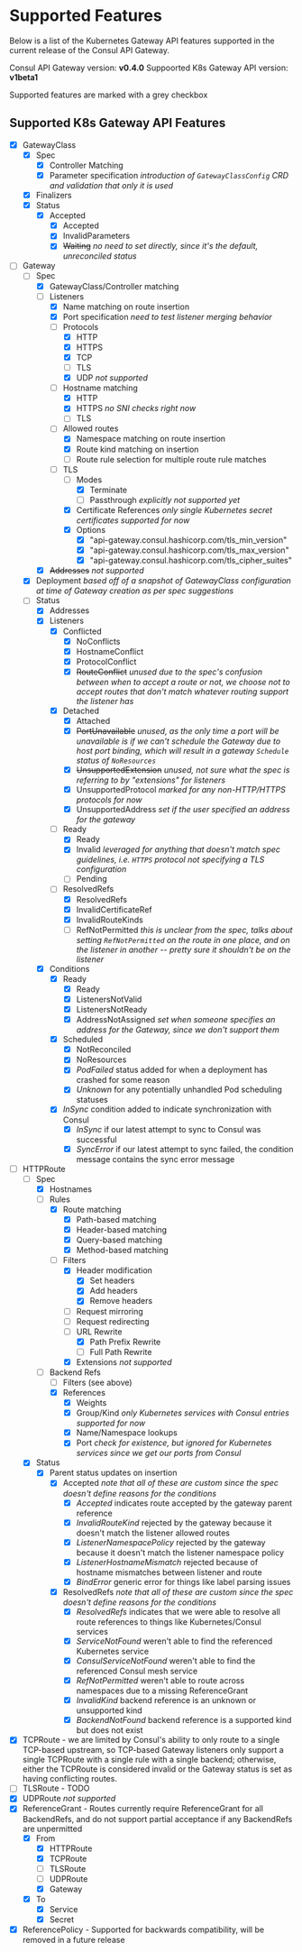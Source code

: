# Supported Features
Below is a list of the Kubernetes Gateway API features supported in the current release of the
Consul API Gateway.

Consul API Gateway version: **v0.4.0**
Suppoorted K8s Gateway API version: **v1beta1**

Supported features are marked with a grey checkbox

## Supported K8s Gateway API Features

- [x] GatewayClass
  - [x] Spec
    - [x] Controller Matching
    - [x] Parameter specification *introduction of `GatewayClassConfig` CRD and validation that only it is used*
  - [x] Finalizers
  - [x] Status
    - [x] Accepted
      - [x] Accepted
      - [x] InvalidParameters
      - [x] ~~Waiting~~ *no need to set directly, since it's the default, unreconciled status*

- [ ] Gateway
  - [ ] Spec
    - [x] GatewayClass/Controller matching
    - [ ] Listeners
      - [x] Name matching on route insertion
      - [x] Port specification *need to test listener merging behavior*
      - [ ] Protocols
        - [x] HTTP
        - [x] HTTPS
        - [x] TCP
        - [ ] TLS
        - [x] UDP *not supported*
      - [ ] Hostname matching
        - [x] HTTP
        - [x] HTTPS *no SNI checks right now*
        - [ ] TLS
      - [ ] Allowed routes
        - [x] Namespace matching on route insertion
        - [x] Route kind matching on insertion
        - [ ] Route rule selection for multiple route rule matches
      - [ ] TLS
        - [ ] Modes
          - [x] Terminate
          - [ ] Passthrough *explicitly not supported yet*
        - [x] Certificate References *only single Kubernetes secret certificates supported for now*
        - [x] Options
          - [x] "api-gateway.consul.hashicorp.com/tls_min_version"
          - [x] "api-gateway.consul.hashicorp.com/tls_max_version"
          - [x] "api-gateway.consul.hashicorp.com/tls_cipher_suites"
    - [x] ~~Addresses~~ *not supported*
  - [x] Deployment *based off of a snapshot of GatewayClass configuration at time of Gateway creation as per spec suggestions*
  - [ ] Status
    - [x] Addresses
    - [x] Listeners
      - [x] Conflicted
        - [x] NoConflicts
        - [x] HostnameConflict
        - [x] ProtocolConflict
        - [x] ~~RouteConflict~~ *unused due to the spec's confusion between when to accept a route or not, we choose not to accept routes that don't match whatever routing support the listener has*
      - [x] Detached
        - [x] Attached
        - [x] ~~PortUnavailable~~ *unused, as the only time a port will be unavailable is if we can't schedule the Gateway due to host port binding, which will result in a gateway `Schedule` status of `NoResources`*
        - [x] ~~UnsupportedExtension~~ *unused, not sure what the spec is referring to by "extensions" for listeners*
        - [x] UnsupportedProtocol *marked for any non-HTTP/HTTPS protocols for now*
        - [x] UnsupportedAddress *set if the user specified an address for the gateway*
      - [ ] Ready
        - [x] Ready
        - [x] Invalid *leveraged for anything that doesn't match spec guidelines, i.e. `HTTPS` protocol not specifying a TLS configuration*
        - [ ] Pending
      - [ ] ResolvedRefs
        - [x] ResolvedRefs
        - [x] InvalidCertificateRef
        - [x] InvalidRouteKinds
        - [ ] RefNotPermitted *this is unclear from the spec, talks about setting `RefNotPermitted` on the route in one place, and on the listener in another -- pretty sure it shouldn't be on the listener*
    - [x] Conditions
      - [x] Ready
        - [x] Ready
        - [x] ListenersNotValid
        - [x] ListenersNotReady
        - [x] AddressNotAssigned *set when someone specifies an address for the Gateway, since we don't support them*
      - [x] Scheduled
        - [x] NotReconciled
        - [x] NoResources
        - [x] *PodFailed* status added for when a deployment has crashed for some reason
        - [x] *Unknown* for any potentially unhandled Pod scheduling statuses
      - [x] *InSync* condition added to indicate synchronization with Consul
        - [x] *InSync* if our latest attempt to sync to Consul was successful
        - [x] *SyncError* if our latest attempt to sync failed, the condition message contains the sync error message

- [ ] HTTPRoute
  - [ ] Spec
    - [x] Hostnames
    - [ ] Rules
      - [x] Route matching
        - [x] Path-based matching
        - [x] Header-based matching
        - [x] Query-based matching
        - [x] Method-based matching
      - [ ] Filters
        - [x] Header modification
          - [x] Set headers
          - [x] Add headers
          - [x] Remove headers
        - [ ] Request mirroring
        - [ ] Request redirecting
        - [ ] URL Rewrite
          - [x] Path Prefix Rewrite
          - [ ] Full Path Rewrite
        - [x] Extensions *not supported*
    - [ ] Backend Refs
      - [ ] Filters (see above)
      - [x] References
        - [x] Weights
        - [x] Group/Kind *only Kubernetes services with Consul entries supported for now*
        - [x] Name/Namespace lookups
        - [x] Port *check for existence, but ignored for Kubernetes services since we get our ports from Consul*
  - [x] Status
    - [x] Parent status updates on insertion
      - [x] Accepted *note that all of these are custom since the spec doesn't define reasons for the conditions*
        - [x] *Accepted* indicates route accepted by the gateway parent reference
        - [x] *InvalidRouteKind* rejected by the gateway because it doesn't match the listener allowed routes
        - [x] *ListenerNamespacePolicy* rejected by the gateway because it doesn't match the listener namespace policy
        - [x] *ListenerHostnameMismatch* rejected because of hostname mismatches between listener and route
        - [x] *BindError* generic error for things like label parsing issues
      - [x] ResolvedRefs *note that all of these are custom since the spec doesn't define reasons for the conditions*
        - [x] *ResolvedRefs* indicates that we were able to resolve all route references to things like Kubernetes/Consul services
        - [x] *ServiceNotFound* weren't able to find the referenced Kubernetes service
        - [x] *ConsulServiceNotFound* weren't able to find the referenced Consul mesh service
        - [x] *RefNotPermitted* weren't able to route across namespaces due to a missing ReferenceGrant
        - [x] *InvalidKind* backend reference is an unknown or unsupported kind
        - [x] *BackendNotFound* backend reference is a supported kind but does not exist

- [x] TCPRoute - we are limited by Consul's ability to only route to a single TCP-based upstream, so TCP-based Gateway listeners only support a single TCPRoute with a single rule with a single backend; otherwise, either the TCPRoute is considered invalid or the Gateway status is set as having conflicting routes.
- [ ] TLSRoute - TODO
- [x] UDPRoute *not supported*
- [x] ReferenceGrant - Routes currently require ReferenceGrant for all BackendRefs, and do not support partial acceptance if any BackendRefs are unpermitted
  - [x] From
    - [x] HTTPRoute
    - [x] TCPRoute
    - [ ] TLSRoute
    - [ ] UDPRoute
    - [x] Gateway
  - [x] To
    - [x] Service
    - [x] Secret
- [x] ReferencePolicy - Supported for backwards compatibility, will be removed in a future release
